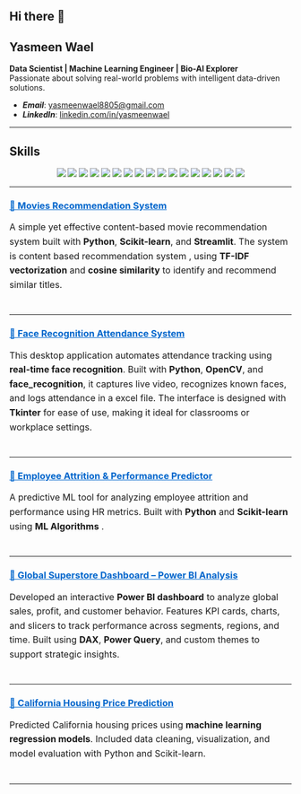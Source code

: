 ## Hi there 👋

<!--
**yasmeenn88/yasmeenn88** is a ✨ _special_ ✨ repository because its `README.md` (this file) appears on your GitHub profile.

Here are some ideas to get you started:

- 🔭 I’m currently working on ...
- 🌱 I’m currently learning ...
- 👯 I’m looking to collaborate on ...
- 🤔 I’m looking for help with ...
- 💬 Ask me about ...
- 📫 How to reach me: ...
- 😄 Pronouns: ...
- ⚡ Fun fact: ...

-->



## Yasmeen Wael

**Data Scientist | Machine Learning Engineer | Bio-AI Explorer**  
Passionate about solving real-world problems with intelligent data-driven solutions.

- ***Email***: [yasmeenwael8805@gmail.com](mailto:yasmeenwael8805@gmail.com)  
- ***LinkedIn***: [linkedin.com/in/yasmeenwael](https://www.linkedin.com/in/yasmeenwael)


---

## **Skills**

<p align="center">
  <!-- Core Languages & Libraries -->
  <img src="https://img.shields.io/badge/Python-3776AB?style=for-the-badge&logo=python&logoColor=white" />
  <img src="https://img.shields.io/badge/Pandas-150458?style=for-the-badge&logo=pandas&logoColor=white" />
  <img src="https://img.shields.io/badge/Numpy-013243?style=for-the-badge&logo=numpy&logoColor=white" />
  <img src="https://img.shields.io/badge/Scikit--Learn-F7931E?style=for-the-badge&logo=scikit-learn&logoColor=black" />
  <img src="https://img.shields.io/badge/TensorFlow-FF6F00?style=for-the-badge&logo=tensorflow&logoColor=white" />
  <img src="https://img.shields.io/badge/HuggingFace-FFD21F?style=for-the-badge&logo=huggingface&logoColor=black" />
  <img src="https://img.shields.io/badge/C++-00599C?style=for-the-badge&logo=c%2B%2B&logoColor=white" />


  <!-- Computer Vision -->
  <img src="https://img.shields.io/badge/OpenCV-5C3EE8?style=for-the-badge&logo=opencv&logoColor=white" />
  <img src="https://img.shields.io/badge/YOLO-000000?style=for-the-badge&logo=yolo&logoColor=white" />

  <!-- Visualization -->
  <img src="https://img.shields.io/badge/Power%20BI-F2C811?style=for-the-badge&logo=powerbi&logoColor=black" />
  <img src="https://img.shields.io/badge/Tableau-E97627?style=for-the-badge&logo=tableau&logoColor=white" />
  <img src="https://img.shields.io/badge/Matplotlib-11557C?style=for-the-badge&logo=matplotlib&logoColor=white" />
  <img src="https://img.shields.io/badge/Seaborn-2E74B5?style=for-the-badge&logo=seaborn&logoColor=white" />
  <img src="https://img.shields.io/badge/Plotly-3F4F75?style=for-the-badge&logo=plotly&logoColor=white" />

  <!-- Analytics & Platforms -->
  <img src="https://img.shields.io/badge/SQL-336791?style=for-the-badge&logo=mysql&logoColor=white" />
  <img src="https://img.shields.io/badge/Google%20Cloud-4285F4?style=for-the-badge&logo=googlecloud&logoColor=white" />
  <img src="https://img.shields.io/badge/Time%20Series%20Analysis-0066CC?style=for-the-badge&logo=clockify&logoColor=white" />
</p>


---

<div style="margin-bottom: 40px;">
  <h3>
    <a href="https://github.com/yasmeenn88/MOVIES_RECOMMENDATION_SYSTEM" target="_blank" style="color: #0066cc; text-decoration: underline;">
     🔗 Movies Recommendation System
    </a>
  </h3>
  <p style="font-size: 16px; line-height: 1.6;">
    A simple yet effective content-based movie recommendation system built with <strong>Python</strong>, 
    <strong>Scikit-learn</strong>, and <strong>Streamlit</strong>. The system is content based recommendation system 
    <em></em>, using <strong>TF-IDF vectorization</strong> and 
    <strong>cosine similarity</strong> to identify and recommend similar titles.
  </p>

</div>

--- 

<div style="margin-bottom: 40px;">
  <h3>
    <a href="https://github.com/yasmeenn88/Face-Recognition-Attendance-System" target="_blank" style="color: #0066cc; text-decoration: underline;">
     🔗 Face Recognition Attendance System
    </a>
  </h3>
  <p style="font-size: 16px; line-height: 1.6;">
    This desktop application automates attendance tracking using <strong>real-time face recognition</strong>.
    Built with <strong>Python</strong>, <strong>OpenCV</strong>, and <strong>face_recognition</strong>, it captures live video,
    recognizes known faces, and logs attendance in a excel file. The interface is designed with <strong>Tkinter</strong> for ease of use,
    making it ideal for classrooms or workplace settings.
  </p>
</div>

---

<div style="margin-bottom: 40px;">
  <h3>
    <a href="https://github.com/yasmeenn88/AI-Driven-Employee-Performance-Attrition-Analyzer" target="_blank" style="color: #0066cc; text-decoration: underline;">
     🔗 Employee Attrition & Performance Predictor
    </a>
  </h3>
  <p style="font-size: 16px; line-height: 1.6;">
    A predictive ML tool for analyzing employee attrition and performance using HR metrics. Built with <strong>Python</strong> and <strong>Scikit-learn</strong> using <strong>ML Algorithms</strong> .
  </p>
</div>

---

<div style="margin-bottom: 40px;">
  <h3>
    <a href="https://github.com/yasmeenn88/Global-Superstore-Dataset-Analysis-Power-BI-Dashboard" target="_blank" style="color: #0066cc; text-decoration: underline;">
      🔗 Global Superstore Dashboard – Power BI Analysis
    </a>
  </h3>
  <p style="font-size: 16px; line-height: 1.6;">
    Developed an interactive <strong>Power BI dashboard</strong> to analyze global sales, profit, and customer behavior.
    Features KPI cards, charts, and slicers to track performance across segments, regions, and time. Built using
    <strong>DAX</strong>, <strong>Power Query</strong>, and custom themes to support strategic insights.
  </p>
</div>

---

<div style="margin-bottom: 40px;">
  <h3>
    <a href="https://github.com/yasmeenn88/California-Housing-Market-Analysis-Price-Prediction/tree/main" target="_blank" style="color: #0066cc; text-decoration: underline;">
     🔗 California Housing Price Prediction
    </a>
  </h3>
  <p style="font-size: 16px; line-height: 1.6;">
    Predicted California housing prices using <strong>machine learning regression models</strong>. 
    Included data cleaning, visualization, and model evaluation with Python and Scikit-learn.
  </p>
</div>

---
